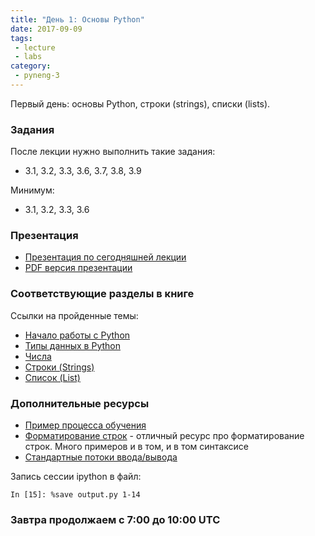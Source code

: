 ```yaml
---
title: "День 1: Основы Python"
date: 2017-09-09
tags:
 - lecture
 - labs
category:
 - pyneng-3
---
```


Первый день: основы Python, строки (strings), списки (lists).

### Задания

После лекции нужно выполнить такие задания:

* 3.1, 3.2, 3.3, 3.6, 3.7, 3.8, 3.9

Минимум:

* 3.1, 3.2, 3.3, 3.6


### Презентация

* [Презентация по сегодняшней лекции](https://gitpitch.com/natenka/pyneng-slides/py3-data-structures)
* [PDF версия презентации](https://github.com/pyneng/pyneng-online-sep-oct-2017/raw/master/presentations/03_data_structures.pdf)


### Соответствующие разделы в книге

Ссылки на пройденные темы:

* [Начало работы с Python](https://natenka.gitbooks.io/pyneng/content/book/03_start/)
* [Типы данных в Python](https://natenka.gitbooks.io/pyneng/content/book/04_data_structures/)
* [Числа](https://natenka.gitbooks.io/pyneng/content/book/04_data_structures/3_numbers.html)
* [Строки (Strings)](https://natenka.gitbooks.io/pyneng/content/book/04_data_structures/4_strings.html)
* [Список (List)](https://natenka.gitbooks.io/pyneng/content/book/04_data_structures/5_lists.html)



### Дополнительные ресурсы

* [Пример процесса обучения](https://pyneng.github.io/docs/learning_sequence/)
* [Форматирование строк](https://pyformat.info/) - отличный ресурс про форматирование строк. Много примеров и в том, и в том синтаксисе
* [Стандартные потоки ввода/вывода](http://xgu.ru/wiki/stdin)


Запись сессии ipython в файл:
```
In [15]: %save output.py 1-14
```

### Завтра продолжаем с 7:00 до 10:00 UTC
